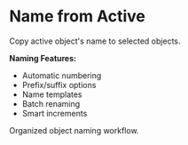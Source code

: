 # Name from Active

Copy active object's name to selected objects.

**Naming Features:**
- Automatic numbering
- Prefix/suffix options
- Name templates
- Batch renaming
- Smart increments

Organized object naming workflow.